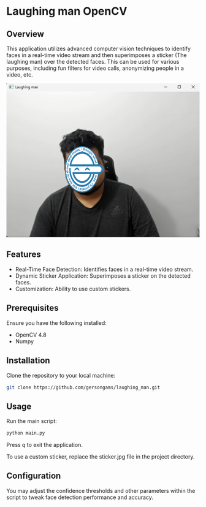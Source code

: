 # Laughing man OpenCV

## Overview
This application utilizes advanced computer vision techniques to identify faces in a real-time video stream and then superimposes a sticker (The laughing man) over the detected faces. This can be used for various purposes, including fun filters for video calls, anonymizing people in a video, etc.

![](preview.png)

## Features
* Real-Time Face Detection: Identifies faces in a real-time video stream.
* Dynamic Sticker Application: Superimposes a sticker on the detected faces.
* Customization: Ability to use custom stickers.

## Prerequisites
Ensure you have the following installed:

* OpenCV 4.8
* Numpy

## Installation
Clone the repository to your local machine:

```bash
git clone https://github.com/gersongams/laughing_man.git
```

## Usage
Run the main script:

```bash
python main.py
```

Press q to exit the application.

To use a custom sticker, replace the sticker.jpg file in the project directory.

## Configuration
You may adjust the confidence thresholds and other parameters within the script to tweak face detection performance and accuracy.